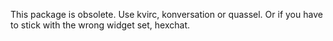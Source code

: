 This package is obsolete. Use kvirc, konversation or quassel.
Or if you have to stick with the wrong widget set, hexchat.
